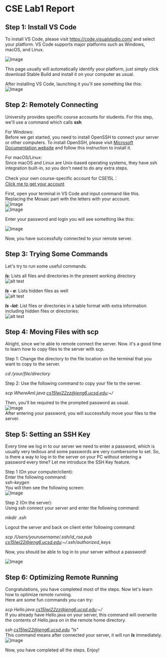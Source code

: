 # CSE Lab1 Report

## <strong>Step 1: Install VS Code</strong><br/>
  To install VS Code, please visit https://code.visualstudio.com/ and select your platform. VS Code supports major platforms such as Windows, macOS, and Linux.  
  
![Image](https://github.com/kdaeve/cse15l-lab-reports/blob/main/images/Snipaste_2022-01-13_02-02-07.png)  

This page usually will automatically identify your platform, just simply click download Stable Build and install it on your computer as usual.  

After installing VS Code, launching it you'll see something like this:  
![Image](https://github.com/kdaeve/cse15l-lab-reports/blob/main/images/vscode.png)  

  

## <strong>Step 2: Remotely Connecting</strong><br/>
University provides specific course accounts for students. For this step, we'll use a command which calls <strong>ssh</strong>  

For Windows:  
Before we get started, you need to install OpenSSH to connect your server or other computers. To install OpenSSH, please visit [Microsoft Documentation website](https://docs.microsoft.com/en-us/windows-server/administration/openssh/openssh_install_firstuse) and follow this instruction to install it.  
  
  For macOS/Linux:  
  Since macOS and Linux are Unix-based operating systems, they have ssh integration built-in, so you don't need to do any extra steps. 
  
  Check your own course-specific account for CSE15L：  
  [Click me to get your account](https://sdacs.ucsd.edu/~icc/index.php)  

  First, open your terminal in VS Code and input command like this.  
  Replacing the Mosaic part with the letters with your account.   
  ![Image](https://github.com/kdaeve/cse15l-lab-reports/blob/main/images/Snipaste_2022-01-13_02-39-09.png)  
  ![Image](https://github.com/kdaeve/cse15l-lab-reports/blob/main/images/Snipaste_2022-01-13_02-42-39.png)  
    

  Enter your password and login you will see something like this:  
    
  ![Image](https://github.com/kdaeve/cse15l-lab-reports/blob/main/images/Snipaste_2022-01-13_03-06-18.png)  

  Now, you have successfully connected to your remote server.  
    
## <strong>Step 3: Trying Some Commands</strong><br/>  
Let's try to run some useful commands.  

<strong>*ls*</strong>: Lists all files and directories in the present working directory  
![alt test](https://github.com/kdaeve/cse15l-lab-reports/blob/main/images/ls.png)  
  
<strong>*ls - a*</strong>: Lists hidden files as well  
![alt test](https://github.com/kdaeve/cse15l-lab-reports/blob/main/images/ls-a.png)  
  

<strong>*ls -lat*</strong>: List files or directories in a table format with extra information including hidden files or directories:  
![alt test](https://github.com/kdaeve/cse15l-lab-reports/blob/main/images/ls-lat.png)  
## <strong>Step 4: Moving Files with scp</strong><br/>  
Alright, since we're able to remote connect the server. Now. it's a good time to learn how to copy files to the server with scp.  

Step 1: Change the directory to the file location on the terminal that you want to copy to the server.  

*cd /your/file/directory*  

Step 2: Use the following command to copy your file to the server.  

*scp WhereAmI.java cs15lwi22zz@ieng6.ucsd.edu:~/*  

Then, you'll be required to the prompted password as usual.  
![Image](https://github.com/kdaeve/cse15l-lab-reports/blob/main/images/remote.png)  
After entering your password, you will successfully move your files to the server.  
## <strong>Step 5: Setting an SSH Key</strong><br/>  
Every time we log in to our server we need to enter a password, which is usually very tedious and some passwords are very cumbersome to set. So, is there a way to log in to the server on your PC without entering a password every time? Let me introduce the SSH Key feature.  

Step 1 (On your computer/client):  
Enter the following command:  
*ssh-keygen*  
You will then see the following screen:  
![Image](https://github.com/kdaeve/cse15l-lab-reports/blob/main/images/ssh-key.png)  

Step 2 (On the server):  
Using ssh connect your server and enter the following command:  

*mkdir .ssh*  
  
  Logout the server and back on client enter following command:  

  *scp /Users/yourusername/.ssh/id_rsa.pub cs15lwi22@ieng6.ucsd.edu:~/.ssh/authorized_keys*  

  Now, you should be able to log in to your server without a password!  
  
  ![Image](https://github.com/kdaeve/cse15l-lab-reports/blob/main/images/key.png)  

## <strong>Step 6: Optimizing Remote Running</strong><br/>  
Congratulations, you have completed most of the steps. Now let's learn how to optimize remote running.  
Here are some fun commands you can try:  

*scp Hello.java cs15lwi22zz@ieng6.ucsd.edu:~/*  
If you already have Hello.java on your server, this command will overwrite the contents of Hello.java on in the remote home directory.  

*ssh cs15lwi22@ieng6.ucsd.edu "ls"*  
This command means after connected your server, it will run <strong>*ls*</strong> immediately.  
![Image](https://github.com/kdaeve/cse15l-lab-reports/blob/main/images/ssh-ls.png)  

Now, you have completed all the steps. Enjoy!